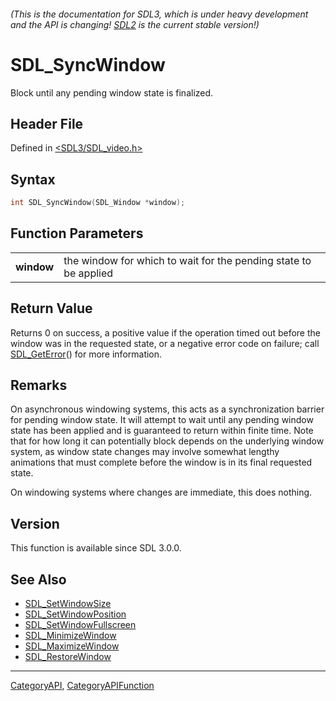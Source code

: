 ###### (This is the documentation for SDL3, which is under heavy development and the API is changing! [SDL2](https://wiki.libsdl.org/SDL2/) is the current stable version!)
# SDL_SyncWindow

Block until any pending window state is finalized.

## Header File

Defined in [<SDL3/SDL_video.h>](https://github.com/libsdl-org/SDL/blob/main/include/SDL3/SDL_video.h)

## Syntax

```c
int SDL_SyncWindow(SDL_Window *window);

```

## Function Parameters

|                |                                                                  |
| -------------- | ---------------------------------------------------------------- |
| **window**     | the window for which to wait for the pending state to be applied |

## Return Value

Returns 0 on success, a positive value if the operation timed out before
the window was in the requested state, or a negative error code on failure;
call [SDL_GetError](SDL_GetError)() for more information.

## Remarks

On asynchronous windowing systems, this acts as a synchronization barrier
for pending window state. It will attempt to wait until any pending window
state has been applied and is guaranteed to return within finite time. Note
that for how long it can potentially block depends on the underlying window
system, as window state changes may involve somewhat lengthy animations
that must complete before the window is in its final requested state.

On windowing systems where changes are immediate, this does nothing.

## Version

This function is available since SDL 3.0.0.

## See Also

* [SDL_SetWindowSize](SDL_SetWindowSize)
* [SDL_SetWindowPosition](SDL_SetWindowPosition)
* [SDL_SetWindowFullscreen](SDL_SetWindowFullscreen)
* [SDL_MinimizeWindow](SDL_MinimizeWindow)
* [SDL_MaximizeWindow](SDL_MaximizeWindow)
* [SDL_RestoreWindow](SDL_RestoreWindow)

----
[CategoryAPI](CategoryAPI), [CategoryAPIFunction](CategoryAPIFunction)

